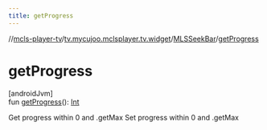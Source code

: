 ```yaml
---
title: getProgress
---
```

//[mcls-player-tv](../../../index.html)/[tv.mycujoo.mclsplayer.tv.widget](../index.html)/[MLSSeekBar](index.html)/[getProgress](get-progress.html)



# getProgress



[androidJvm]\
fun [getProgress](get-progress.html)(): [Int](https://kotlinlang.org/api/latest/jvm/stdlib/kotlin/-int/index.html)



Get progress within 0 and .getMax Set progress within 0 and .getMax




